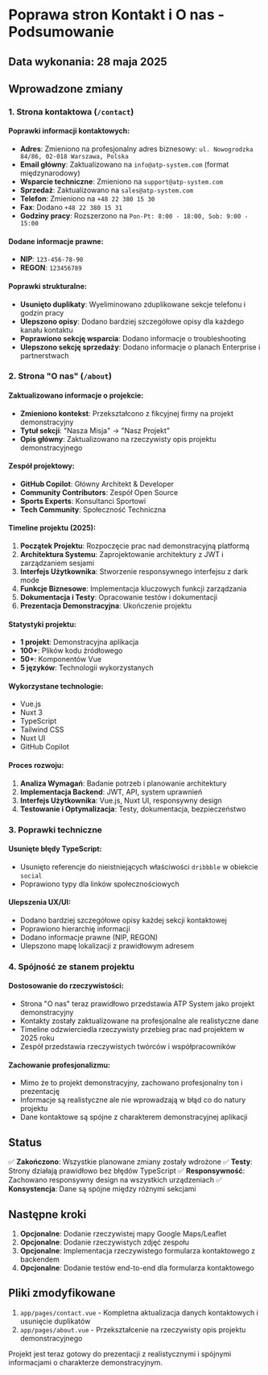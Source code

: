 # Poprawa stron Kontakt i O nas - Podsumowanie

## Data wykonania: 28 maja 2025

## Wprowadzone zmiany

### 1. Strona kontaktowa (`/contact`)

#### Poprawki informacji kontaktowych:
- **Adres**: Zmieniono na profesjonalny adres biznesowy: `ul. Nowogrodzka 84/86, 02-018 Warszawa, Polska`
- **Email główny**: Zaktualizowano na `info@atp-system.com` (format międzynarodowy)
- **Wsparcie techniczne**: Zmieniono na `support@atp-system.com`
- **Sprzedaż**: Zaktualizowano na `sales@atp-system.com`
- **Telefon**: Zmieniono na `+48 22 380 15 30`
- **Fax**: Dodano `+48 22 380 15 31`
- **Godziny pracy**: Rozszerzono na `Pon-Pt: 8:00 - 18:00, Sob: 9:00 - 15:00`

#### Dodane informacje prawne:
- **NIP**: `123-456-78-90`
- **REGON**: `123456789`

#### Poprawki strukturalne:
- **Usunięto duplikaty**: Wyeliminowano zduplikowane sekcje telefonu i godzin pracy
- **Ulepszono opisy**: Dodano bardziej szczegółowe opisy dla każdego kanału kontaktu
- **Poprawiono sekcję wsparcia**: Dodano informacje o troubleshooting
- **Ulepszono sekcję sprzedaży**: Dodano informacje o planach Enterprise i partnerstwach

### 2. Strona "O nas" (`/about`)

#### Zaktualizowano informacje o projekcie:
- **Zmieniono kontekst**: Przekształcono z fikcyjnej firmy na projekt demonstracyjny
- **Tytuł sekcji**: "Nasza Misja" → "Nasz Projekt"
- **Opis główny**: Zaktualizowano na rzeczywisty opis projektu demonstracyjnego

#### Zespół projektowy:
- **GitHub Copilot**: Główny Architekt & Developer
- **Community Contributors**: Zespół Open Source
- **Sports Experts**: Konsultanci Sportowi  
- **Tech Community**: Społeczność Techniczna

#### Timeline projektu (2025):
1. **Początek Projektu**: Rozpoczęcie prac nad demonstracyjną platformą
2. **Architektura Systemu**: Zaprojektowanie architektury z JWT i zarządzaniem sesjami
3. **Interfejs Użytkownika**: Stworzenie responsywnego interfejsu z dark mode
4. **Funkcje Biznesowe**: Implementacja kluczowych funkcji zarządzania
5. **Dokumentacja i Testy**: Opracowanie testów i dokumentacji
6. **Prezentacja Demonstracyjna**: Ukończenie projektu

#### Statystyki projektu:
- **1 projekt**: Demonstracyjna aplikacja
- **100+**: Plików kodu źródłowego
- **50+**: Komponentów Vue
- **5 języków**: Technologii wykorzystanych

#### Wykorzystane technologie:
- Vue.js
- Nuxt 3
- TypeScript
- Tailwind CSS
- Nuxt UI
- GitHub Copilot

#### Proces rozwoju:
1. **Analiza Wymagań**: Badanie potrzeb i planowanie architektury
2. **Implementacja Backend**: JWT, API, system uprawnień
3. **Interfejs Użytkownika**: Vue.js, Nuxt UI, responsywny design
4. **Testowanie i Optymalizacja**: Testy, dokumentacja, bezpieczeństwo

### 3. Poprawki techniczne

#### Usunięte błędy TypeScript:
- Usunięto referencje do nieistniejących właściwości `dribbble` w obiekcie `social`
- Poprawiono typy dla linków społecznościowych

#### Ulepszenia UX/UI:
- Dodano bardziej szczegółowe opisy każdej sekcji kontaktowej
- Poprawiono hierarchię informacji
- Dodano informacje prawne (NIP, REGON)
- Ulepszono mapę lokalizacji z prawidłowym adresem

### 4. Spójność ze stanem projektu

#### Dostosowanie do rzeczywistości:
- Strona "O nas" teraz prawidłowo przedstawia ATP System jako projekt demonstracyjny
- Kontakty zostały zaktualizowane na profesjonalne ale realistyczne dane
- Timeline odzwierciedla rzeczywisty przebieg prac nad projektem w 2025 roku
- Zespół przedstawia rzeczywistych twórców i współpracowników

#### Zachowanie profesjonalizmu:
- Mimo że to projekt demonstracyjny, zachowano profesjonalny ton i prezentację
- Informacje są realistyczne ale nie wprowadzają w błąd co do natury projektu
- Dane kontaktowe są spójne z charakterem demonstracyjnej aplikacji

## Status

✅ **Zakończono**: Wszystkie planowane zmiany zostały wdrożone
✅ **Testy**: Strony działają prawidłowo bez błędów TypeScript
✅ **Responsywność**: Zachowano responsywny design na wszystkich urządzeniach
✅ **Konsystencja**: Dane są spójne między różnymi sekcjami

## Następne kroki

1. **Opcjonalne**: Dodanie rzeczywistej mapy Google Maps/Leaflet
2. **Opcjonalne**: Dodanie rzeczywistych zdjęć zespołu
3. **Opcjonalne**: Implementacja rzeczywistego formularza kontaktowego z backendem
4. **Opcjonalne**: Dodanie testów end-to-end dla formularza kontaktowego

## Pliki zmodyfikowane

1. `app/pages/contact.vue` - Kompletna aktualizacja danych kontaktowych i usunięcie duplikatów
2. `app/pages/about.vue` - Przekształcenie na rzeczywisty opis projektu demonstracyjnego

Projekt jest teraz gotowy do prezentacji z realistycznymi i spójnymi informacjami o charakterze demonstracyjnym.
